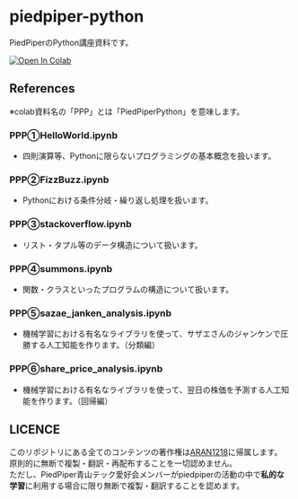 # piedpiper-python
PiedPiperのPython講座資料です。


[![Open In Colab](https://colab.research.google.com/assets/colab-badge.svg)](https://colab.research.google.com/github/googlecolab/colabtools/blob/master/notebooks/colab-github-demo.ipynb)


## References
※colab資料名の「PPP」とは「PiedPiperPython」を意味します。

### PPP①HelloWorld.ipynb
- 四則演算等、Pythonに限らないプログラミングの基本概念を扱います。

### PPP②FizzBuzz.ipynb
- Pythonにおける条件分岐・繰り返し処理を扱います。

### PPP③stackoverflow.ipynb
- リスト・タプル等のデータ構造について扱います。

### PPP④summons.ipynb
- 関数・クラスといったプログラムの構造について扱います。

### PPP⑤sazae_janken_analysis.ipynb
- 機械学習における有名なライブラリを使って、サザエさんのジャンケンで圧勝する人工知能を作ります。（分類編）

### PPP⑥share_price_analysis.ipynb
- 機械学習における有名なライブラリを使って、翌日の株価を予測する人工知能を作ります。（回帰編）

## LICENCE
このリポジトリにある全てのコンテンツの著作権は[ARAN1218](https://github.com/ARAN1218)に帰属します。  
原則的に無断で複製・翻訳・再配布することを一切認めません。  
ただし、PiedPiper青山テック愛好会メンバーがpiedpiperの活動の中で**私的な学習**に利用する場合に限り無断で複製・翻訳することを認めます。
